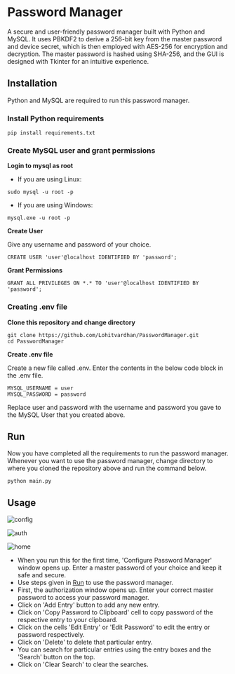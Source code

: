 # Password Manager

A secure and user-friendly password manager built with Python and MySQL. It uses PBKDF2 to derive a 256-bit key from the master password and device secret, which is then employed with AES-256 for encryption and decryption. The master password is hashed using SHA-256, and the GUI is designed with Tkinter for an intuitive experience.

## Installation

Python and MySQL are required to run this password manager.

### Install Python requirements

```
pip install requirements.txt
```

### Create MySQL user and grant permissions

**Login to mysql as root**
- If you are using Linux:
```
sudo mysql -u root -p
```
- If you are using Windows:
```
mysql.exe -u root -p
```

**Create User**


Give any username and password of your choice.
```
CREATE USER 'user'@localhost IDENTIFIED BY 'password';
```

**Grant Permissions**
```
GRANT ALL PRIVILEGES ON *.* TO 'user'@localhost IDENTIFIED BY 'password';
```

### Creating .env file

**Clone this repository and change directory**

```
git clone https://github.com/Lohitvardhan/PasswordManager.git
cd PasswordManager
```

**Create .env file**

Create a new file called .env. Enter the contents in the below code block in the .env file.
```
MYSQL_USERNAME = user
MYSQL_PASSWORD = password
```

Replace user and password with the username and password you gave to the MySQL User that you created above.

## Run 

Now you have completed all the requirements to run the password manager. Whenever you want to use the password manager, change directory to where you cloned the repository above and run the command below.
```
python main.py
```

## Usage

![config](https://github.com/theshreyasm/passwordmanager/assets/97665416/55ef9dca-bb0d-4b99-b0a9-a787faec6d9)


![auth](https://github.com/theshreyasm/passwordmanager/assets/97665416/7873c131-d557-4b4b-9a1e-a586100a8cac)


![home](https://github.com/theshreyasm/passwordmanager/assets/97665416/9663cb7f-5e20-4d23-85e7-52e4da149d24)


- When you run this for the first time, 'Configure Password Manager' window opens up. Enter a master password of your choice and keep it safe and secure. 
- Use steps given in [Run](#run) to use the password manager.
- First, the authorization window opens up. Enter your correct master password to access your password manager.
- Click on 'Add Entry' button to add any new entry.
- Click on 'Copy Password to Clipboard' cell to copy password of the respective entry to your clipboard.
- Click on the cells 'Edit Entry' or 'Edit Password' to edit the entry or password respectively.
- Click on 'Delete' to delete that particular entry.
- You can search for particular entries using the entry boxes and the 'Search' button on the top.
- Click on 'Clear Search' to clear the searches.
